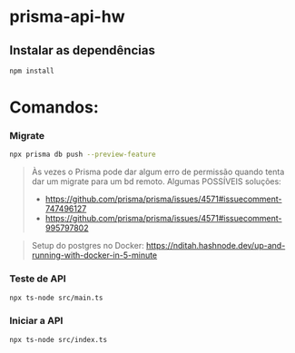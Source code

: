 # prisma-api-hw

## Instalar as dependências

```bash
npm install
```

# Comandos:

### Migrate
```bash
npx prisma db push --preview-feature
```
> Às vezes o Prisma pode dar algum erro de permissão quando tenta dar um migrate para um bd remoto. Algumas POSSÍVEIS soluções:
> * https://github.com/prisma/prisma/issues/4571#issuecomment-747496127
> * https://github.com/prisma/prisma/issues/4571#issuecomment-995797802

> Setup do postgres no Docker: https://nditah.hashnode.dev/up-and-running-with-docker-in-5-minute


### Teste de API
```bash
npx ts-node src/main.ts
```

### Iniciar a API
```bash
npx ts-node src/index.ts
```

